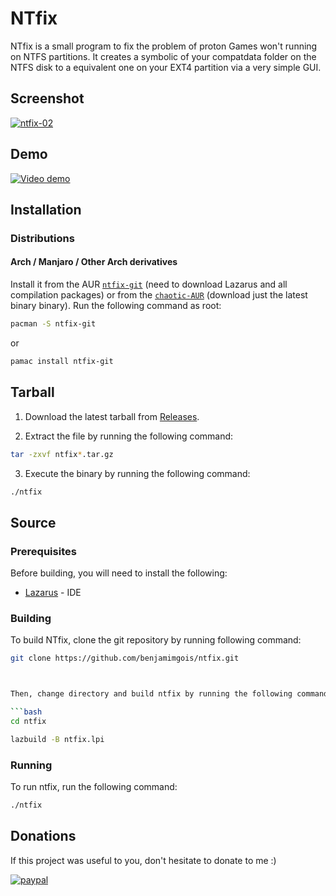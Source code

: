 # NTfix

NTfix is a small program to fix the problem of proton Games won't running on NTFS partitions. It creates a symbolic of your compatdata folder on the NTFS disk to a equivalent one on your EXT4 partition via a very simple GUI.


## Screenshot

<a href="https://ibb.co/d5zgtPb"><img src="https://i.ibb.co/W2Yt0kD/ntfix-02.png" alt="ntfix-02" border="0"></a>


## Demo

[![Video demo](https://yt-embed.herokuapp.com/embed?v=0EoLQy4eKhs)](https://www.youtube.com/watch?v=0EoLQy4eKhs "NTfix Demonstration")

## Installation 

### Distributions

#### Arch / Manjaro / Other Arch derivatives

Install it from the AUR [`ntfix-git`](https://aur.archlinux.org/packages/ntfix-git//) (need to download Lazarus and all compilation packages) or from the [`chaotic-AUR`](http://lonewolf-builder.duckdns.org/chaotic-aur) (download just the latest binary binary). Run the following command as root:

```bash
pacman -S ntfix-git
```
or

```bash
pamac install ntfix-git
```


## Tarball

1. Download the latest tarball from [Releases](https://github.com/benjamimgois/ntfix/releases).

2. Extract the file by running the following command:

```bash
tar -zxvf ntfix*.tar.gz
```

3. Execute the binary by running the following command:

```bash
./ntfix
```

## Source

### Prerequisites

Before building, you will need to install the following:

 - [Lazarus](https://github.com/graemeg/lazarus) - IDE

### Building

To build NTfix, clone the git repository by running following command:

```bash
git clone https://github.com/benjamimgois/ntfix.git



Then, change directory and build ntfix by running the following commands:

```bash
cd ntfix

lazbuild -B ntfix.lpi
```

### Running

To run ntfix, run the following command:

```bash
./ntfix
```


## Donations

If this project was useful to you, don't hesitate to donate to me :)

[![paypal](https://www.paypalobjects.com/en_US/i/btn/btn_donateCC_LG.gif)](https://www.paypal.com/cgi-bin/webscr?cmd=_s-xclick&hosted_button_id=Q5EYYEJ5NSJAU&source=url)


